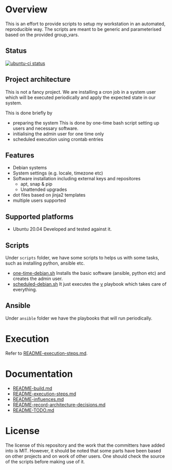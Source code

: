 # Overview

This is an effort to provide scripts to setup my workstation in an automated, reproducible way. The scripts are meant to be generic and parameterised based on the provided group_vars.

## Status
[![ubuntu-ci status](https://github.com/amolofos/automated-workstation-setup/workflows/ubuntu-ci/badge.svg)](https://github.com/amolofos/automated-workstation-setup/actions)

## Project architecture
This is not a fancy project. We are installing a cron job in a system user which will be executed periodically and apply the expected state in our system.

This is done briefly by
* preparing the system
This is done by one-time bash script setting up users and necessary software.
* initialising the admin user for one time only
* scheduled execution using crontab entries

## Features
* Debian systems
* System settings (e.g. locale, timezone etc)
* Software installation including external keys and repositores
  * apt, snap & pip
  * Unattended upgrades
* dot files based on jinja2 templates
* multiple users supported

## Supported platforms
* Ubuntu 20.04
Developed and tested against it.

## Scripts
Under `scripts` folder, we have some scripts to helps us with some tasks, such as installing
python, ansible etc.
* [one-time-debian.sh](scripts/one-time-debian.sh)
Installs the basic software (ansible, python etc) and creates the admin user.
* [scheduled-debian.sh](scripts/scheduled-debian.sh)
It just executes the [v](ansible/01-provision-all.yml) playbook which takes care of everything.

## Ansible
Under `ansible` folder we have the playbooks that will run periodically.

# Execution
Refer to [README-execution-steps.md](docs/README-execution-steps.md).

# Documentation
  * [README-build.md](docs/README-build.md)
  * [README-execution-steps.md](docs/README-execution-steps.md)
  * [README-influences.md](docs/README-influences.md)
  * [README-record-architecture-decisions.md](docs/README-record-architecture-decisions.md)
  * [README-TODO.md](docs/README-TODO.md)

# License
The license of this repository and the work that the committers have added into is MIT.
However, it should be noted that some parts have been based on other projects and on
work of other users. One should check the source of the scripts before making use of it.
